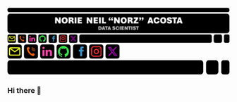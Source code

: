 ![GitHub Profile Header](GitHubProfileHeader.png) <a href = norieneil_acosta@outlook.com> <img src = EmailIcon.png alt = "Email Address" width = "33" height = "33"></a> <a href = 09673381501> <img src = TelephoneIcon.png alt = "Contact Number" width = "33" height = "33"></a> <a href = https://www.linkedin.com/in/norzzielein> <img src = LinkedInIcon.png alt = "LinkedIn Account" width = "33" height = "33"></a> <a href = https://github.com/norzzielein> <img src = GitHubIcon.png alt = "GitHub Account" width = "33" height = "33"></a> <a href = https://www.facebook.com/norzzielein> <img src = FacebookIcon.png alt = "Facebook Account" width = "33" height = "33"></a> <a href = https://www.instagram.com/norzzielein> <img src = InstagramIcon.png alt = "Instagram Account" width = "33" height = "33"></a> <a href = https://twitter.com/norzzielein> <img src = TwitterIcon.png alt = "Twitter Account" width = "33" height = "33"></a> <img src = GitHubProfileTrailer.png alt = "GitHub Profile Trailer" width = "573" height = "33"></a>


### Hi there 👋

<!--
**norzzielein/NORZZIELEIN** is a ✨ _special_ ✨ repository because its `README.md` (this file) appears on your GitHub profile.

Here are some ideas to get you started:

- 🔭 I’m currently working on ...
- 🌱 I’m currently learning ...
- 👯 I’m looking to collaborate on ...
- 🤔 I’m looking for help with ...
- 💬 Ask me about ...
- 📫 How to reach me: ...
- 😄 Pronouns: ...
- ⚡ Fun fact: ...
-->

